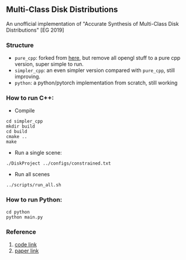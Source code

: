 ## Multi-Class Disk Distributions
An unofficial implementation of "Accurate Synthesis of Multi-Class Disk Distributions" [EG 2019]

### Structure
* ```pure_cpp```: forked from [here](https://github.com/Helios77760/ASMCDD), but remove all opengl stuff to a pure cpp version, super simple to run.
* ```simpler_cpp```: an even simpler version compared with ```pure_cpp```, still improving.
* ```python```: a python/pytorch implementation from scratch, still working

### How to run C++:
* Compile
```
cd simpler_cpp
mkdir build
cd build
cmake ..
make
```

* Run a single scene:
```
./DiskProject ../configs/constrained.txt
```

* Run all scenes
```
../scripts/run_all.sh
```


### How to run Python:
```
cd python
python main.py
```


### Reference
1. [code link](https://github.com/Helios77760/ASMCDD)
2. [paper link](https://hal.inria.fr/hal-02064699/file/Accurate_Synthesis_of_Multi_Class_Disk_Distributions%20%281%29.pdf)
